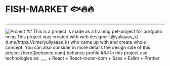 # FISH-MARKET :fish::fire::fire:
___
<img src="0 Behance main page.png" alt="Project"/>
## This is a project is made as a training pet-project for portgolio ming
This project was created with web designer [@yuliaaas_k](t.me/https://t.me/yuliyaaas_k) who came up with and create whole concept.
You can also consider in more details the design side of this project [here](behance.com) behance profile
### In this project use technologies as:
___
+ React
+ React-router-dom
+ Sass
+ Eslint
+ Prettier



